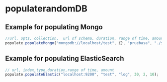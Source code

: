 
# populaterandomDB

## Example for populating Mongo
``` javascript
//url, opts, collection,  url of schema, duration, range of time, amount
populate.populateMongo("mongodb://localhost/test", {}, "pruebasa", "./schema.yaml", 3, 2, 10);
```
## Example for populating ElasticSearch
``` javascript
// url, index,type,duration,range of time, amount
populate.populateElastic("localhost:9200", "test", "log", 30, 2, 10);
```
